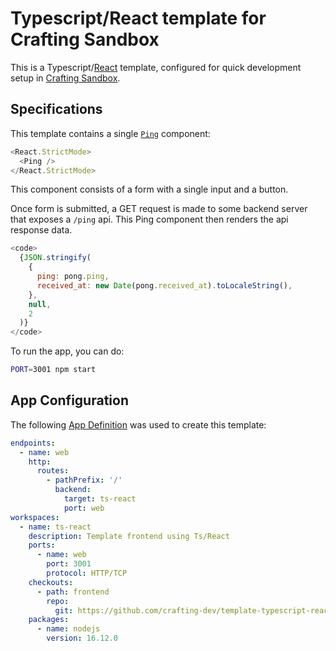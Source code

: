 # Typescript/React template for Crafting Sandbox

This is a Typescript/[React](https://reactjs.org/) template, configured for quick development setup in [Crafting Sandbox](https://crafting.readme.io/docs).

## Specifications

This template contains a single [`Ping`](src/Ping.tsx) component:

```js
<React.StrictMode>
  <Ping />
</React.StrictMode>
```

This component consists of a form with a single input and a button.

Once form is submitted, a GET request is made to some backend server that exposes a `/ping` api. This Ping component then renders the api response data.

```js
<code>
  {JSON.stringify(
    {
      ping: pong.ping,
      received_at: new Date(pong.received_at).toLocaleString(),
    },
    null,
    2
  )}
</code>
```

To run the app, you can do:

```bash
PORT=3001 npm start
```

## App Configuration

The following [App Definition](https://docs.sandboxes.cloud/docs/app-definition) was used to create this template:

```yaml
endpoints:
  - name: web
    http:
      routes:
        - pathPrefix: '/'
          backend:
            target: ts-react
            port: web
workspaces:
  - name: ts-react
    description: Template frontend using Ts/React
    ports:
      - name: web
        port: 3001
        protocol: HTTP/TCP
    checkouts:
      - path: frontend
        repo:
          git: https://github.com/crafting-dev/template-typescript-react
    packages:
      - name: nodejs
        version: 16.12.0
```
